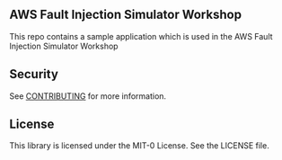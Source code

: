 ## AWS Fault Injection Simulator Workshop

This repo contains a sample application which is used in the AWS Fault Injection Simulator Workshop

## Security

See [CONTRIBUTING](CONTRIBUTING.md#security-issue-notifications) for more information.

## License

This library is licensed under the MIT-0 License. See the LICENSE file.


